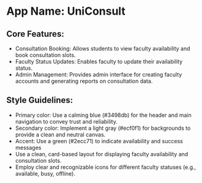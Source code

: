 # **App Name**: UniConsult

## Core Features:

- Consultation Booking: Allows students to view faculty availability and book consultation slots.
- Faculty Status Updates: Enables faculty to update their availability status.
- Admin Management: Provides admin interface for creating faculty accounts and generating reports on consultation data.

## Style Guidelines:

- Primary color: Use a calming blue (#3498db) for the header and main navigation to convey trust and reliability.
- Secondary color: Implement a light gray (#ecf0f1) for backgrounds to provide a clean and neutral canvas.
- Accent: Use a green (#2ecc71) to indicate availability and success messages
- Use a clean, card-based layout for displaying faculty availability and consultation slots.
- Employ clear and recognizable icons for different faculty statuses (e.g., available, busy, offline).